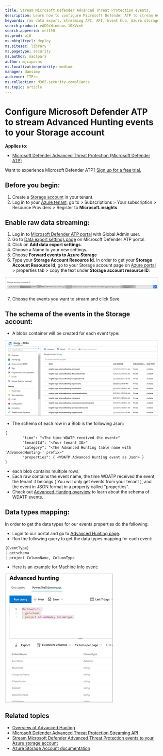 ```yaml
---
title: Stream Microsoft Defender Advanced Threat Protection events. 
description: Learn how to configure Microsoft Defender ATP to stream Advanced Hunting events to your Storage account.
keywords: raw data export, streaming API, API, Event hub, Azure storage, storage account, Advanced Hunting, raw data sharing
search.product: eADQiWindows 10XVcnh
search.appverid: met150
ms.prod: w10
ms.mktglfcycl: deploy
ms.sitesec: library
ms.pagetype: security
ms.author: macapara
author: mjcaparas
ms.localizationpriority: medium
manager: dansimp
audience: ITPro
ms.collection: M365-security-compliance 
ms.topic: article
---
```


# Configure Microsoft Defender ATP to stream Advanced Hunting events to your Storage account

**Applies to:**

- [Microsoft Defender Advanced Threat Protection (Microsoft Defender ATP)](https://go.microsoft.com/fwlink/p/?linkid=2069559)

Want to experience Microsoft Defender ATP? [Sign up for a free trial.](https://www.microsoft.com/en-us/WindowsForBusiness/windows-atp?ocid=docs-wdatp-configuresiem-abovefoldlink) 

## Before you begin:

1. Create a [Storage account](https://docs.microsoft.com/en-us/azure/storage/common/storage-account-overview) in your tenant.
2. Log in to your [Azure tenant](https://ms.portal.azure.com/), go to > Subscriptions > Your subscription > Resource Providers > Register to **Microsoft.insights**

## Enable raw data streaming:

1. Log in to [Microsoft Defender ATP portal](https://securitycenter.windows.com) with Global Admin user.
2. Go to [Data export settings page](https://securitycenter.windows.com/interoperability/dataexport) on Microsoft Defender ATP portal.
3. Click on **Add data export settings**.
4. Choose a Name to your new settings.
5. Choose **Forward events to Azure Storage**
6. Type your **Storage Account Resource Id**. In order to get your **Storage Account Resource Id**, go to your Storage account page on [Azure portal](https://ms.portal.azure.com/) > properties tab > copy the text under **Storage account resource ID**:

  ![Image of event hub resource Id](images/storage-account-resource-id.png)

7. Choose the events you want to stream and click Save.

## The schema of the events in the Storage account:

- A blobs container will be created for each event type: 

![Image of event hub resource Id](images/storage-account-event-schema.png)

- The schema of each row in a Blob is the following Json: 

```
{
        "time": "<The time WDATP received the event>"
        "tenantId": "<Your tenant ID>"
        "category": "<The Advanced Hunting table name with 'AdvancedHunting-' prefix>"
        "properties": { <WDATP Advanced Hunting event as Json> }
}               
```

- each blob contains multiple rows.
- Each raw contains the event name, the time WDATP received the event, the tenant it belongs ( You will only get events from your tenant ), and the event in JSON format in a property called "properties".
- Check out [Advanced Hunting overview](overview-hunting.md) to learn about the schema of WDATP events.

## Data types mapping:

In order to get the data types for our events properties do the following:

- Login to our portal and go to [Advanced Hunting page](https://securitycenter.windows.com/hunting-package).
- Run the following query to get the data types mapping for each event: 
```
{EventType}
| getschema
| project ColumnName, ColumnType 

```

- Here is an example for Machine Info event: 

![Image of event hub resource ID](images/machine-info-datatype-example.png)

## Related topics
- [Overview of Advanced Hunting](overview-hunting.md)
- [Microsoft Defender Advanced Threat Protection Streaming API](raw-data-export.md)
- [Stream Microsoft Defender Advanced Threat Protection events to your Azure storage account](raw-data-export-storage.md)
- [Azure Storage Account documentation](https://docs.microsoft.com/en-us/azure/storage/common/storage-account-overview)
